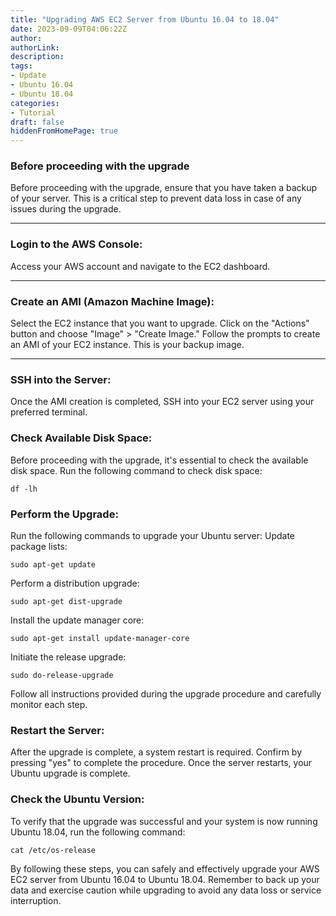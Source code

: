 ```yaml
---
title: "Upgrading AWS EC2 Server from Ubuntu 16.04 to 18.04"
date: 2023-09-09T04:06:22Z
author:
authorLink:
description:
tags:
- Update
- Ubuntu 16.04
- Ubuntu 18.04
categories:
- Tutorial
draft: false
hiddenFromHomePage: true
---
```


### Before proceeding with the upgrade

Before proceeding with the upgrade, ensure that you have taken a backup of your server. This is a critical step to prevent data loss in case of any issues during the upgrade.


***
### Login to the AWS Console:
Access your AWS account and navigate to the EC2 dashboard.

***

### Create an AMI (Amazon Machine Image):
Select the EC2 instance that you want to upgrade.
Click on the "Actions" button and choose "Image" > "Create Image."
Follow the prompts to create an AMI of your EC2 instance. This is your backup image.

***


### SSH into the Server:

Once the AMI creation is completed, SSH into your EC2 server using your preferred terminal.

### Check Available Disk Space:

Before proceeding with the upgrade, it's essential to check the available disk space.
Run the following command to check disk space:

`df -lh`

### Perform the Upgrade:

Run the following commands to upgrade your Ubuntu server:
Update package lists:

`sudo apt-get update`

Perform a distribution upgrade:

`sudo apt-get dist-upgrade`

Install the update manager core:

`sudo apt-get install update-manager-core`

Initiate the release upgrade:

`sudo do-release-upgrade`

Follow all instructions provided during the upgrade procedure and carefully monitor each step.

### Restart the Server:

After the upgrade is complete, a system restart is required.
Confirm by pressing "yes" to complete the procedure.
Once the server restarts, your Ubuntu upgrade is complete.

### Check the Ubuntu Version:

To verify that the upgrade was successful and your system is now running Ubuntu 18.04, run the following command:

`cat /etc/os-release`

By following these steps, you can safely and effectively upgrade your AWS EC2 server from Ubuntu 16.04 to Ubuntu 18.04. Remember to back up your data and exercise caution while upgrading to avoid any data loss or service interruption.
